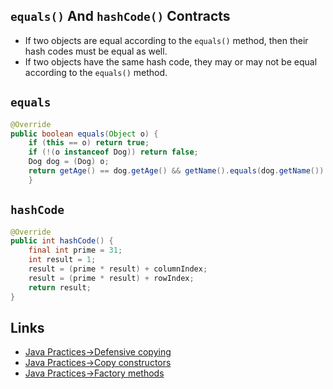 ## `equals()` And `hashCode()` Contracts
- If two objects are equal according to the `equals()` method, then their hash codes must be equal as well.
- If two objects have the same hash code, they may or may not be equal according to the `equals()` method.

## `equals`
```java
@Override
public boolean equals(Object o) {
	if (this == o) return true;
	if (!(o instanceof Dog)) return false;
	Dog dog = (Dog) o;
	return getAge() == dog.getAge() && getName().equals(dog.getName()) && getBreed().equals(dog.getBreed());
    }
```

## `hashCode`
```java
@Override
public int hashCode() {
	final int prime = 31;
	int result = 1;
	result = (prime * result) + columnIndex;
	result = (prime * result) + rowIndex;
	return result;
}
```

## Links
- [Java Practices->Defensive copying](http://www.javapractices.com/topic/TopicAction.do?Id=15)
- [Java Practices->Copy constructors](http://www.javapractices.com/topic/TopicAction.do?Id=12)
- [Java Practices->Factory methods](http://www.javapractices.com/topic/TopicAction.do?Id=21)